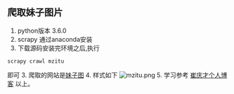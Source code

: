 ## 爬取妹子图片
1. python版本 3.6.0
2. scrapy 通过anaconda安装
3. 下载源码安装完环境之后,执行
```
scrapy crawl mzitu
```
即可
3. 爬取的网站是[妹子图](mzitu.com)
4. 样式如下
![mzitu.png](http://upload-images.jianshu.io/upload_images/1599743-ab9136e0b2cee8e5.png?imageMogr2/auto-orient/strip%7CimageView2/2/w/1240)
5. 学习参考 [崔庆才个人博客](cuiqingcai.com)
以上。